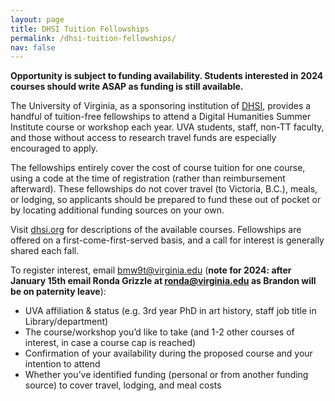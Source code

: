 ```yaml
---
layout: page
title: DHSI Tuition Fellowships
permalink: /dhsi-tuition-fellowships/
nav: false
---
```


**Opportunity is subject to funding availability. Students interested in 2024 courses should write ASAP as funding is still available.**


The University of Virginia, as a sponsoring institution of [DHSI](https://dhsi.org/), provides a handful of tuition-free fellowships to attend a Digital Humanities Summer Institute course or workshop each year. UVA students, staff, non-TT faculty, and those without access to research travel funds are especially encouraged to apply.

The fellowships entirely cover the cost of course tuition for one course, using a code at the time of registration (rather than reimbursement afterward). These fellowships do not cover travel (to Victoria, B.C.), meals, or lodging, so applicants should be prepared to fund these out of pocket or by locating additional funding sources on your own.

Visit [dhsi.org](https://dhsi.org/) for descriptions of the available courses. Fellowships are offered on a first-come-first-served basis, and a call for interest is generally shared each fall.

To register interest, email bmw9t@virginia.edu (**note for 2024: after January 15th email Ronda Grizzle at ronda@virginia.edu as Brandon will be on paternity leave**):

* UVA affiliation & status (e.g. 3rd year PhD in art history, staff job title in Library/department)
* The course/workshop you’d like to take (and 1-2 other courses of interest, in case a course cap is reached)
* Confirmation of your availability during the proposed course and your intention to attend
* Whether you’ve identified funding (personal or from another funding source) to cover travel, lodging, and meal costs
